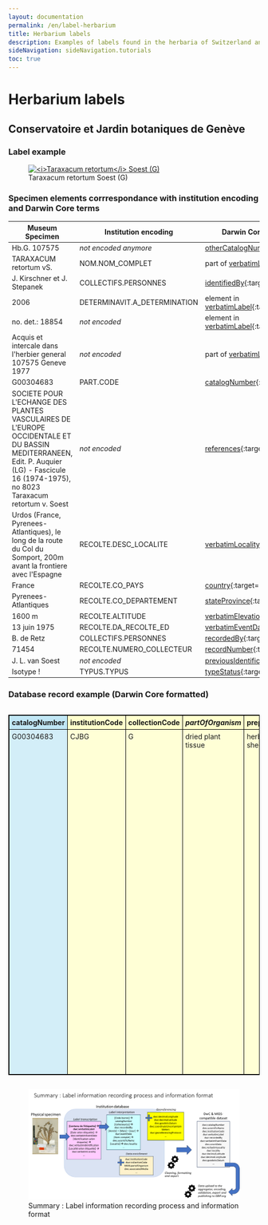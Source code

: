 ```yaml
---
layout: documentation
permalink: /en/label-herbarium
title: Herbarium labels
description: Examples of labels found in the herbaria of Switzerland and their corresponding Darwin Core encoding
sideNavigation: sideNavigation.tutorials
toc: true
---
```


<head>
  <!-- Lightbox2 CSS -->
  <link href="https://cdnjs.cloudflare.com/ajax/libs/lightbox2/2.11.3/css/lightbox.min.css" rel="stylesheet">
  
  <!-- Lightbox2 JavaScript -->
  <script src="https://cdnjs.cloudflare.com/ajax/libs/lightbox2/2.11.3/js/lightbox-plus-jquery.min.js"></script>

  <!-- Zoom.js CSS -->
  <link rel="stylesheet" href="https://cdnjs.cloudflare.com/ajax/libs/zoom.js/0.2.0/css/zoom.min.css">

  <!-- Zoom.js JavaScript -->
  <script src="https://cdnjs.cloudflare.com/ajax/libs/zoom.js/0.2.0/js/zoom.min.js"></script>

</head>

# Herbarium labels

## Conservatoire et Jardin botaniques de Genève

### Label example

<figure class="has-text-centered">
  <a href="/assets/images/categories/Label_Herbarium_G_G00304683.jpg" data-lightbox="image-1" data-title='<a href="https://www.ville-ge.ch/musinfo/bd/cjb/chg/" target="_blank">Conservatoire et Jardin botaniques de Genève</a>' data-action="zoom">
    <img src="/assets/images/categories/Label_Herbarium_G_G00304683.jpg" alt="<i>Taraxacum retortum</i> Soest (G)" />
  </a>
  <figcaption>Taraxacum retortum Soest (G)</figcaption>
</figure>

### Specimen elements corrrespondance with institution encoding and Darwin Core terms

| Museum Specimen | Institution encoding | Darwin Core correspondance |
| --------------- | -------------------- | -------------------------- |
| Hb.G. 107575 | _not encoded anymore_ | [otherCatalogNumbers](https://dwc.tdwg.org/terms/#dwc:otherCatalogNumbers){:target="_blank"} |
| TARAXACUM retortum vS. | NOM.NOM_COMPLET | part of [verbatimLabel](https://dwc.tdwg.org/terms/#dwc:verbatimLabel){:target="_blank"} |
| J. Kirschner et J. Stepanek | COLLECTIFS.PERSONNES | [identifiedBy](https://dwc.tdwg.org/terms/#dwc:identifiedBy){:target="_blank"} |
| 2006 | DETERMINAVIT.A_DETERMINATION | element in [verbatimLabel](https://dwc.tdwg.org/terms/#dwc:verbatimLabel){:target="_blank"} |
| no. det.: 18854 | _not encoded_ | element in [verbatimLabel](https://dwc.tdwg.org/terms/#dwc:verbatimLabel){:target="_blank"} |
| Acquis et intercale dans l'herbier general 107575 Geneve 1977 | _not encoded_ | part of [verbatimLabel](https://dwc.tdwg.org/terms/#dwc:verbatimLabel){:target="_blank"} |
| G00304683 | PART.CODE | [catalogNumber](https://dwc.tdwg.org/terms/#dwc:catalogNumber){:target="_blank"} |
| SOCIETE POUR L'ECHANGE DES PLANTES VASCULAIRES DE L'EUROPE OCCIDENTALE ET DU BASSIN MEDITERRANEEN, Edit. P. Auquier (LG) - Fascicule 16 (1974-1975), no 8023 Taraxacum retortum v. Soest | _not encoded_ | [references](https://dwc.tdwg.org/terms/#dcterms:references){:target="_blank"} |
| Urdos (France, Pyrenees-Atlantiques), le long de la route du Col du Somport, 200m avant la frontiere avec l'Espagne | RECOLTE.DESC_LOCALITE | [verbatimLocality](https://dwc.tdwg.org/terms/#dwc:verbatimLocality){:target="_blank"} |
| France | RECOLTE.CO_PAYS | [country](https://dwc.tdwg.org/terms/#dwc:country){:target="_blank"} |
| Pyrenees-Atlantiques | RECOLTE.CO_DEPARTEMENT | [stateProvince](https://dwc.tdwg.org/terms/#dwc:stateProvince){:target="_blank"} |
| 1600 m | RECOLTE.ALTITUDE | [verbatimElevation](https://dwc.tdwg.org/terms/#dwc:verbatimElevation){:target="_blank"} |
| 13 juin 1975 | RECOLTE.DA_RECOLTE_ED | [verbatimEventDate](https://dwc.tdwg.org/terms/#dwc:verbatimEventDate){:target="_blank"} |
| B. de Retz | COLLECTIFS.PERSONNES | [recordedBy](https://dwc.tdwg.org/terms/#dwc:recordedBy){:target="_blank"} |
| 71454 | RECOLTE.NUMERO_COLLECTEUR | [recordNumber](https://dwc.tdwg.org/terms/#dwc:recordNumber){:target="_blank"} |
| J. L. van Soest | _not encoded_ | [previousIdentifications](https://dwc.tdwg.org/terms/#dwc:previousIdentifications){:target="_blank"} |
| Isotype ! | TYPUS.TYPUS | [typeStatus](https://dwc.tdwg.org/terms/#dwc:typeStatus){:target="_blank"} |


### Database record example (Darwin Core formatted)

<div style="overflow-x: auto;">
  <table style="border-collapse: collapse; border: 1px solid black; table-layout: fixed; width: 100%;">
    <tr>
      <th style="text-align: left; vertical-align: middle; border: 1px solid black; padding: 5px; background-color: #c0e6f5;">catalogNumber</th>
      <th style="text-align: left; vertical-align: middle; border: 1px solid black; padding: 5px; background-color: #ffffcc;">institutionCode</th>
      <th style="text-align: left; vertical-align: middle; border: 1px solid black; padding: 5px; background-color: #ffffcc;">collectionCode</th>
      <th style="text-align: left; vertical-align: middle; border: 1px solid black; padding: 5px; background-color: #ffffcc;"><i>partOfOrganism</i></th>
      <th style="text-align: left; vertical-align: middle; border: 1px solid black; padding: 5px; background-color: #ffffcc;">preparations</th>
      <th style="text-align: left; vertical-align: middle; border: 1px solid black; padding: 5px; background-color: #ffffcc;">references</th>
      <th style="text-align: left; vertical-align: middle; border: 1px solid black; padding: 5px; background-color: #ffffcc;">occurrenceID</th>
      <th style="text-align: left; vertical-align: middle; border: 1px solid black; padding: 5px; background-color: #ffffcc;">associatedMedia</th>
      <th style="text-align: left; vertical-align: middle; border: 1px solid black; max-width: 500px; padding: 5px; background-color: #f2ceef;">verbatimLabel</th>
      <th style="text-align: left; vertical-align: middle; border: 1px solid black; padding: 5px; background-color: #c0e6f5;">otherCatalogNumbers</th>
      <th style="text-align: left; vertical-align: middle; border: 1px solid black; padding: 5px; background-color: #c0e6f5;">yearCollectionEntrance</th>
      <th style="text-align: left; vertical-align: middle; border: 1px solid black; padding: 5px; background-color: #f2ceef;">verbatimEventDate</th>
      <th style="text-align: left; vertical-align: middle; border: 1px solid black; padding: 5px; background-color: #c0e6f5;">day</th>
      <th style="text-align: left; vertical-align: middle; border: 1px solid black; padding: 5px; background-color: #c0e6f5;">month</th>
      <th style="text-align: left; vertical-align: middle; border: 1px solid black; padding: 5px; background-color: #c0e6f5;">year</th>
      <th style="text-align: left; vertical-align: middle; border: 1px solid black; padding: 5px; background-color: #92d050;">eventDate</th>
      <th style="text-align: left; vertical-align: middle; border: 1px solid black; padding: 5px; background-color: #c0e6f5;">typeStatus</th>
      <th style="text-align: left; vertical-align: middle; border: 1px solid black; padding: 5px; background-color: #f2ceef;">verbatimIdentification</th>
      <th style="text-align: left; vertical-align: middle; border: 1px solid black; padding: 5px; background-color: #c0e6f5;">scientificName</th>
      <th style="text-align: left; vertical-align: middle; border: 1px solid black; padding: 5px; background-color: #92d050;">acceptedNameUsage</th>
      <th style="text-align: left; vertical-align: middle; border: 1px solid black; padding: 5px; background-color: #c0e6f5;">family</th>
      <th style="text-align: left; vertical-align: middle; border: 1px solid black; padding: 5px; background-color: #c0e6f5;">genus</th>
      <th style="text-align: left; vertical-align: middle; border: 1px solid black; padding: 5px; background-color: #c0e6f5;">specificEpithet</th>
      <th style="text-align: left; vertical-align: middle; border: 1px solid black; padding: 5px; background-color: #c0e6f5;">scientificNameAuthorship</th>
      <th style="text-align: left; vertical-align: middle; border: 1px solid black; padding: 5px; background-color: #c0e6f5;">recordedBy</th>
      <th style="text-align: left; vertical-align: middle; border: 1px solid black; padding: 5px; background-color: #c0e6f5;">recordNumber</th>
      <th style="text-align: left; vertical-align: middle; border: 1px solid black; padding: 5px; background-color: #c0e6f5;">identifiedBy</th>
      <th style="text-align: left; vertical-align: middle; border: 1px solid black; padding: 5px; background-color: #c0e6f5;">dateIdentified</th>
      <th style="text-align: left; vertical-align: middle; border: 1px solid black; padding: 5px; background-color: #f2ceef;">verbatimLocality</th>
      <th style="text-align: left; vertical-align: middle; border: 1px solid black; padding: 5px; background-color: #92d050;">continent</th>
      <th style="text-align: left; vertical-align: middle; border: 1px solid black; padding: 5px; background-color: #c0e6f5;">country</th>
      <th style="text-align: left; vertical-align: middle; border: 1px solid black; padding: 5px; background-color: #92d050;">stateProvince</th>
      <th style="text-align: left; vertical-align: middle; border: 1px solid black; padding: 5px; background-color: #c0e6f5;">county</th>
      <th style="text-align: left; vertical-align: middle; border: 1px solid black; padding: 5px; background-color: #c0e6f5;">municipality</th>
      <th style="text-align: left; vertical-align: middle; border: 1px solid black; padding: 5px; background-color: #c0e6f5;">locality</th>
      <th style="text-align: left; vertical-align: middle; border: 1px solid black; padding: 5px; background-color: #f2ceef;">verbatimElevation</th>
      <th style="text-align: left; vertical-align: middle; border: 1px solid black; padding: 5px; background-color: #c0e6f5;">minimumElevationInMeters</th>
      <th style="text-align: left; vertical-align: middle; border: 1px solid black; padding: 5px; background-color: #c0e6f5;">maximumElevationInMeters</th>
      <th style="text-align: left; vertical-align: middle; border: 1px solid black; padding: 5px; background-color: #f2ceef;">verbatimCoordinates</th>
      <th style="text-align: left; vertical-align: middle; border: 1px solid black; padding: 5px; background-color: #ffff00;">locationID</th>
      <th style="text-align: left; vertical-align: middle; border: 1px solid black; padding: 5px; background-color: #ffff00;">decimalLongitude</th>
      <th style="text-align: left; vertical-align: middle; border: 1px solid black; padding: 5px; background-color: #ffff00;">decimalLatitude</th>
      <th style="text-align: left; vertical-align: middle; border: 1px solid black; padding: 5px; background-color: #ffff00;">geodeticDatum</th>
      <th style="text-align: left; vertical-align: middle; border: 1px solid black; padding: 5px; background-color: #ffff00;">coordinateUncertaintyInMeters</th>
      <th style="text-align: left; vertical-align: middle; border: 1px solid black; padding: 5px; background-color: #ffff00;">coordinatePrecision</th>
      <th style="text-align: left; vertical-align: middle; border: 1px solid black; padding: 5px; background-color: #ffff00;">georeferencedBy</th>
      <th style="text-align: left; vertical-align: middle; border: 1px solid black; padding: 5px; background-color: #ffff00;">georeferenceProtocol</th>
      <th style="text-align: left; vertical-align: middle; border: 1px solid black; padding: 5px; background-color: #ffff00;">georeferencedDate</th>
      <th style="text-align: left; vertical-align: middle; border: 1px solid black; padding: 5px; background-color: #ffff00;">georeferenceSources</th>
      <th style="text-align: left; vertical-align: middle; border: 1px solid black; padding: 5px; background-color: #ffff00;">georeferenceRemarks</th>
    </tr>
    <tr>
      <td style="border: 1px solid black; vertical-align: top; padding: 5px;background-color: #d3eef8;">G00304683</td>
      <td style="border: 1px solid black; vertical-align: top; padding: 5px;background-color: #ffffd6;">CJBG</td>
      <td style="border: 1px solid black; vertical-align: top; padding: 5px;background-color: #ffffd6;">G</td>
      <td style="border: 1px solid black; vertical-align: top; padding: 5px;background-color: #ffffd6;">dried plant tissue</td>
      <td style="border: 1px solid black; vertical-align: top; padding: 5px;background-color: #ffffd6;">herbarium sheet</td>
      <td style="border: 1px solid black; vertical-align: top; padding: 5px;background-color: #ffffd6;">https://www.ville-ge.ch/musinfo/bd/cjb/chg/adetail.php?id=234911&lang=fr</td>
      <td style="border: 1px solid black; vertical-align: top; padding: 5px;background-color: #ffffd6;">https://www.gbif.org/occurrence/1144789039</td>
      <td style="border: 1px solid black; vertical-align: top; padding: 5px;background-color: #ffffd6;">https://www.ville-ge.ch/imagezoom/?FIF=cjbiip/cjb19/img_101/G00304683.ptif&cvt=jpg</td>
      <td style="border: 1px solid black; vertical-align: top; padding: 5px; max-height: 30px; background-color: #f6ddf4;">Hb.G. 107575; G00304683; SOCIETE POUR L'ECHANGE DES PLANTES VASCULAIRES DE L'EUROPE OCCIDENTALE ET DU BASSIN MEDITERRANEEN, Edit. P. Auquier (LG) - Fascicule 16 (1974-1975), no 8023 Taraxacum retortum v. Soest; Urdos (France, Pyrenees-Atlantiques), le long de la route du Col du Somport, 200m avant la frontiere avec l'Espagne, alt. 1600 m, 13 juin 1975; B. de Retz no 71454; J .L. van Soest; Isotype !; TARAXACUM retortum S.; vidi: J. Kirschner et J. Stepanek; anno: 2006; no. det.: 18854; TYPUS; Acquis et intercale dans l'herbier general 107575 Geneve 1977</td>
      <td style="border: 1px solid black; vertical-align: top; padding: 5px;background-color: #d3eef8;">Hb.G. 107575 | SIB ID 236892/1</td>
      <td style="border: 1px solid black; vertical-align: top; padding: 5px;background-color: #d3eef8;">1977</td>
      <td style="border: 1px solid black; vertical-align: top; padding: 5px;background-color: #f6ddf4;">13 juin 1975</td>
      <td style="border: 1px solid black; vertical-align: top; padding: 5px;background-color: #d3eef8;">13</td>
      <td style="border: 1px solid black; vertical-align: top; padding: 5px;background-color: #d3eef8;">6</td>
      <td style="border: 1px solid black; vertical-align: top; padding: 5px;background-color: #d3eef8;">1975</td>
      <td style="border: 1px solid black; vertical-align: top; padding: 5px;background-color: #b3de85;">1975-06-13</td>
      <td style="border: 1px solid black; vertical-align: top; padding: 5px;background-color: #d3eef8;">Isotypus of Taraxacum retortum Soest.</td>
      <td style="border: 1px solid black; vertical-align: top; padding: 5px;background-color: #f6ddf4;">Taraxacum retortum v. Soest</td>
      <td style="border: 1px solid black; vertical-align: top; padding: 5px;background-color: #d3eef8;">Taraxacum retortum Soest.</td>
      <td style="border: 1px solid black; vertical-align: top; padding: 5px;background-color: #b3de85;">Taraxacum retortum Soest.</td>
      <td style="border: 1px solid black; vertical-align: top; padding: 5px;background-color: #d3eef8;">Asteraceae</td>
      <td style="border: 1px solid black; vertical-align: top; padding: 5px;background-color: #d3eef8;">Taraxacum</td>
      <td style="border: 1px solid black; vertical-align: top; padding: 5px;background-color: #d3eef8;">retortum</td>
      <td style="border: 1px solid black; vertical-align: top; padding: 5px;background-color: #d3eef8;">Soest.</td>
      <td style="border: 1px solid black; vertical-align: top; padding: 5px;background-color: #d3eef8;">de Retz, B.</td>
      <td style="border: 1px solid black; vertical-align: top; padding: 5px;background-color: #d3eef8;">71454</td>
      <td style="border: 1px solid black; vertical-align: top; padding: 5px;background-color: #d3eef8;">Stepanek, J.</td>
      <td style="border: 1px solid black; vertical-align: top; padding: 5px;background-color: #d3eef8;">2006</td>
      <td style="border: 1px solid black; vertical-align: top; padding: 5px;background-color: #f6ddf4;">Urdos (France, Pyrénées-Atlantiques), le long de la route du Col du Somport, 200m avant la frontière avec l'Espagne</td>
      <td style="border: 1px solid black; vertical-align: top; padding: 5px;background-color: #b3de85;">Europe</td>
      <td style="border: 1px solid black; vertical-align: top; padding: 5px;background-color: #d3eef8;">France</td>
      <td style="border: 1px solid black; vertical-align: top; padding: 5px;background-color: #b3de85;">Nouvelle-Aquitaine</td>
      <td style="border: 1px solid black; vertical-align: top; padding: 5px;background-color: #d3eef8;">Pyrénées-Atlantiques</td>
      <td style="border: 1px solid black; vertical-align: top; padding: 5px;background-color: #d3eef8;">Urdos</td>
      <td style="border: 1px solid black; vertical-align: top; padding: 5px;background-color: #d3eef8;">Col du Somport</td>
      <td style="border: 1px solid black; vertical-align: top; padding: 5px;background-color: #f6ddf4;">alt. 1600 m</td>
      <td style="border: 1px solid black; vertical-align: top; padding: 5px;background-color: #d3eef8;">1600</td>
      <td style="border: 1px solid black; vertical-align: top; padding: 5px;background-color: #d3eef8;">NA</td>
      <td style="border: 1px solid black; vertical-align: top; padding: 5px;background-color: #f6ddf4;">NA</td>
      <td style="border: 1px solid black; vertical-align: top; padding: 5px;background-color: #ffffb3;">geopick-v2.1.0-2024-06-18T07-23-18.770Z-243</td>
      <td style="border: 1px solid black; vertical-align: top; padding: 5px;background-color: #ffffb3;">42.7961761</td>
      <td style="border: 1px solid black; vertical-align: top; padding: 5px;background-color: #ffffb3;">-0.5314797</td>
      <td style="border: 1px solid black; vertical-align: top; padding: 5px;background-color: #ffffb3;">epsg:4326</td>
      <td style="border: 1px solid black; vertical-align: top; padding: 5px;background-color: #ffffb3;">104</td>
      <td style="border: 1px solid black; vertical-align: top; padding: 5px;background-color: #ffffb3;">0.0000001</td>
      <td style="border: 1px solid black; vertical-align: top; padding: 5px;background-color: #ffffb3;">A. Mentha</td>
      <td style="border: 1px solid black; vertical-align: top; padding: 5px;background-color: #ffffb3;">Georeferencing Quick Reference Guide (Zermoglio et al. 2020, https://doi.org/10.35035/e09p-h128)</td>
      <td style="border: 1px solid black; vertical-align: top; padding: 5px;background-color: #ffffb3;">2024-08-12T14:57:33.750Z</td>
      <td style="border: 1px solid black; vertical-align: top; padding: 5px;background-color: #ffffb3;">GeoPick v.2.1.0</td>
      <td style="border: 1px solid black; vertical-align: top; padding: 5px;background-color: #ffffb3;">Distance assumed along road</td>
    </tr>
  </table>
</div>


<figure class="has-text-centered">
  <a href="/assets/images/GraphsDiagrams/LabelsExamples_G_SummaryRecordingProcess.png" data-lightbox="image-2" data-title='Anouk Mentha / <a href="https://www.cjbg.ch/en" target="_blank">Conservatoire et Jardin botaniques de Genève</a>' data-action="zoom">
    <img src="/assets/images/GraphsDiagrams/LabelsExamples_G_SummaryRecordingProcess.png" alt="<i>Summary : Label information recording process and information format" />
  </a>
  <figcaption>Summary : Label information recording process and information format</figcaption>
</figure>
